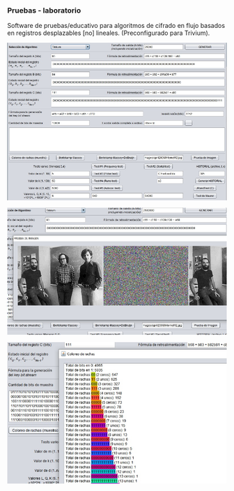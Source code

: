 
### Pruebas - laboratorio

Software de pruebas/educativo para algoritmos de cifrado en flujo basados en registros desplazables [no] lineales. (Preconfigurado para Trivium).


![ss1](./ss1.jpg)

![ss2](./ss2.jpg)

![ss3](./ss3.jpg)

